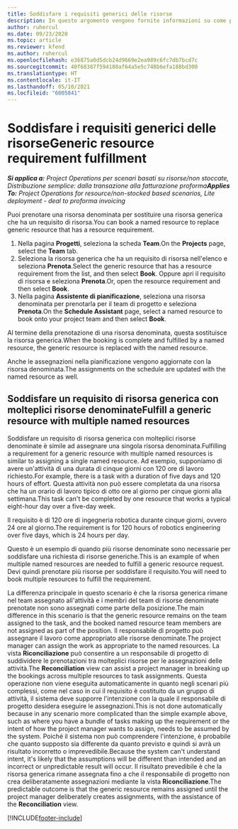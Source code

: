 ```yaml
---
title: Soddisfare i requisiti generici delle risorse
description: In questo argomento vengono fornite informazioni su come prenotare risorse denominate per un requisito di risorsa generica.
author: ruhercul
ms.date: 09/23/2020
ms.topic: article
ms.reviewer: kfend
ms.author: ruhercul
ms.openlocfilehash: e36875a0d5dcb24d9669e2ea989c6fc7db7bcd7c
ms.sourcegitcommit: 40f68387f594180af64a5e5c748b6efa188bd300
ms.translationtype: HT
ms.contentlocale: it-IT
ms.lasthandoff: 05/10/2021
ms.locfileid: "6005841"
---
```

# <a name="generic-resource-requirement-fulfillment"></a><span data-ttu-id="49c48-103">Soddisfare i requisiti generici delle risorse</span><span class="sxs-lookup"><span data-stu-id="49c48-103">Generic resource requirement fulfillment</span></span>

<span data-ttu-id="49c48-104">_**Si applica a:** Project Operations per scenari basati su risorse/non stoccate, Distribuzione semplice: dalla transazione alla fatturazione proforma_</span><span class="sxs-lookup"><span data-stu-id="49c48-104">_**Applies To:** Project Operations for resource/non-stocked based scenarios, Lite deployment - deal to proforma invoicing_</span></span>

<span data-ttu-id="49c48-105">Puoi prenotare una risorsa denominata per sostituire una risorsa generica che ha un requisito di risorsa.</span><span class="sxs-lookup"><span data-stu-id="49c48-105">You can book a named resource to replace generic resource that has a resource requirement.</span></span>

1. <span data-ttu-id="49c48-106">Nella pagina **Progetti**, seleziona la scheda **Team**.</span><span class="sxs-lookup"><span data-stu-id="49c48-106">On the **Projects** page, select the **Team** tab.</span></span>
2. <span data-ttu-id="49c48-107">Seleziona la risorsa generica che ha un requisito di risorsa nell'elenco e seleziona **Prenota**.</span><span class="sxs-lookup"><span data-stu-id="49c48-107">Select the generic resource that has a resource requirement from the list, and then select **Book**.</span></span> <span data-ttu-id="49c48-108">Oppure apri il requisito di risorsa e seleziona **Prenota**.</span><span class="sxs-lookup"><span data-stu-id="49c48-108">Or, open the resource requirement and then select **Book**.</span></span>
3. <span data-ttu-id="49c48-109">Nella pagina **Assistente di pianificazione**, seleziona una risorsa denominata per prenotarla per il team di progetto e seleziona **Prenota**.</span><span class="sxs-lookup"><span data-stu-id="49c48-109">On the **Schedule Assistant** page, select a named resource to book onto your project team and then select **Book**.</span></span>

<span data-ttu-id="49c48-110">Al termine della prenotazione di una risorsa denominata, questa sostituisce la risorsa generica.</span><span class="sxs-lookup"><span data-stu-id="49c48-110">When the booking is complete and fulfilled by a named resource, the generic resource is replaced with the named resource.</span></span>

<span data-ttu-id="49c48-111">Anche le assegnazioni nella pianificazione vengono aggiornate con la risorsa denominata.</span><span class="sxs-lookup"><span data-stu-id="49c48-111">The assignments on the schedule are updated with the named resource as well.</span></span>

## <a name="fulfill-a-generic-resource-with-multiple-named-resources"></a><span data-ttu-id="49c48-112">Soddisfare un requisito di risorsa generica con molteplici risorse denominate</span><span class="sxs-lookup"><span data-stu-id="49c48-112">Fulfill a generic resource with multiple named resources</span></span>
<span data-ttu-id="49c48-113">Soddisfare un requisito di risorsa generica con molteplici risorse denominate è simile ad assegnare una singola risorsa denominata.</span><span class="sxs-lookup"><span data-stu-id="49c48-113">Fulfilling a requirement for a generic resource with multiple named resources is similar to assigning a single named resource.</span></span> <span data-ttu-id="49c48-114">Ad esempio, supponiamo di avere un'attività di una durata di cinque giorni con 120 ore di lavoro richiesto.</span><span class="sxs-lookup"><span data-stu-id="49c48-114">For example, there is a task with a duration of five days and 120 hours of effort.</span></span> <span data-ttu-id="49c48-115">Questa attività non può essere completata da una risorsa che ha un orario di lavoro tipico di otto ore al giorno per cinque giorni alla settimana.</span><span class="sxs-lookup"><span data-stu-id="49c48-115">This task can't be completed by one resource that works a typical eight-hour day over a five-day week.</span></span> 

<span data-ttu-id="49c48-116">Il requisito è di 120 ore di ingegneria robotica durante cinque giorni, ovvero 24 ore al giorno.</span><span class="sxs-lookup"><span data-stu-id="49c48-116">The requirement is for 120 hours of robotics engineering over five days, which is 24 hours per day.</span></span>

<span data-ttu-id="49c48-117">Questo è un esempio di quando più risorse denominate sono necessarie per soddisfare una richiesta di risorse generiche.</span><span class="sxs-lookup"><span data-stu-id="49c48-117">This is an example of when multiple named resources are needed to fulfill a generic resource request.</span></span> <span data-ttu-id="49c48-118">Devi quindi prenotare più risorse per soddisfare il requisito.</span><span class="sxs-lookup"><span data-stu-id="49c48-118">You will need to book multiple resources to fulfill the requirement.</span></span>

<span data-ttu-id="49c48-119">La differenza principale in questo scenario è che la risorsa generica rimane nel team assegnato all'attività e i membri del team di risorse denominate prenotate non sono assegnati come parte della posizione.</span><span class="sxs-lookup"><span data-stu-id="49c48-119">The main difference in this scenario is that the generic resource remains on the team assigned to the task, and the booked named resource team members are not assigned as part of the position.</span></span> <span data-ttu-id="49c48-120">Il responsabile di progetto può assegnare il lavoro come appropriato alle risorse denominate.</span><span class="sxs-lookup"><span data-stu-id="49c48-120">The project manager can assign the work as appropriate to the named resources.</span></span> <span data-ttu-id="49c48-121">La vista **Riconciliazione** può consentire a un responsabile di progetto di suddividere le prenotazioni tra molteplici risorse per le assegnazioni delle attività.</span><span class="sxs-lookup"><span data-stu-id="49c48-121">The **Reconciliation** view can assist a project manager in breaking up the bookings across multiple resources to task assignments.</span></span> <span data-ttu-id="49c48-122">Questa operazione non viene eseguita automaticamente in quanto negli scenari più complessi, come nel caso in cui il requisito è costituito da un gruppo di attività, il sistema deve supporre l'intenzione con la quale il responsabile di progetto desidera eseguire le assegnazioni.</span><span class="sxs-lookup"><span data-stu-id="49c48-122">This is not done automatically because in any scenario more complicated than the simple example above, such as where you have a bundle of tasks making up the requirement or the intent of how the project manager wants to assign, needs to be assumed by the system.</span></span> <span data-ttu-id="49c48-123">Poiché il sistema non può comprendere l'intenzione, è probabile che quanto supposto sia differente da quanto previsto e quindi si avrà un risultato incorretto o imprevedibile.</span><span class="sxs-lookup"><span data-stu-id="49c48-123">Because the system can't understand intent, it's likely that the assumptions will be different than intended and an incorrect or unpredictable result will occur.</span></span> <span data-ttu-id="49c48-124">Il risultato prevedibile è che la risorsa generica rimane assegnata fino a che il responsabile di progetto non crea deliberatamente assegnazioni mediante la vista **Riconciliazione**.</span><span class="sxs-lookup"><span data-stu-id="49c48-124">The predictable outcome is that the generic resource remains assigned until the project manager deliberately creates assignments, with the assistance of the **Reconciliation** view.</span></span>




[!INCLUDE[footer-include](../includes/footer-banner.md)]